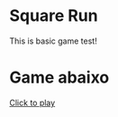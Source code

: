 # Square Run
 This is basic game test!

<h1>Game abaixo</h1>
<a href="https://ricardocamarinha.github.io/SquareTheGame/" target="_blank">Click to play</a>
